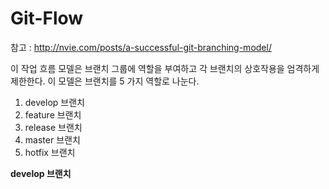 # Git-Flow 
참고 : http://nvie.com/posts/a-successful-git-branching-model/ <br>

이 작업 흐름 모델은 브랜치 그룹에 역할을 부여하고 각 브랜치의 상호작용을 엄격하게 제한한다. 이 모델은 브랜치를 5 가지 역할로 나눈다.<br>
1. develop 브랜치
2. feature 브랜치
3. release 브랜치
4. master 브랜치
5. hotfix 브랜치

**develop 브랜치**<br>
